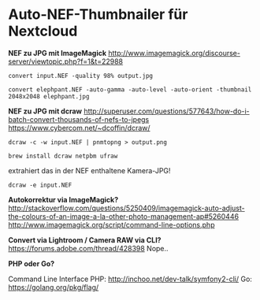 # Auto-NEF-Thumbnailer für Nextcloud


**NEF zu JPG mit ImageMagick**
http://www.imagemagick.org/discourse-server/viewtopic.php?f=1&t=22988

```
convert input.NEF -quality 98% output.jpg

convert elephpant.NEF -auto-gamma -auto-level -auto-orient -thumbnail 2048x2048 elephpant.jpg
```

**NEF zu JPG mit dcraw**
http://superuser.com/questions/577643/how-do-i-batch-convert-thousands-of-nefs-to-jpegs
https://www.cybercom.net/~dcoffin/dcraw/

```
dcraw -c -w input.NEF | pnmtopng > output.png

brew install dcraw netpbm ufraw
```

extrahiert das in der NEF enthaltene Kamera-JPG!
```
dcraw -e input.NEF 
```


**Autokorrektur via ImageMagick?**
http://stackoverflow.com/questions/5250409/imagemagick-auto-adjust-the-colours-of-an-image-a-la-other-photo-management-ap#5260446
http://www.imagemagick.org/script/command-line-options.php


**Convert via Lightroom / Camera RAW via CLI?**
https://forums.adobe.com/thread/428398
Nope..


**PHP oder Go?**

Command Line Interface
PHP: http://inchoo.net/dev-talk/symfony2-cli/
Go: https://golang.org/pkg/flag/
